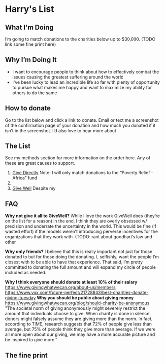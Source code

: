 # Harry's List


## What I'm Doing
I’m going to match donations to the charities below up to $30,000. (TODO link some fine print here) 

## Why I’m Doing It
- I want to encourage people to think about how to effectively combat the issues causing the greatest suffering around the world
- I've been lucky to lead an incredible life so far with plenty of opportunity to pursue what makes me happy and want to maximize my ability for others to do the same

## How to donate
Go to the list below and click a link to donate. Email or text me a screenshot of the confirmation page of your donation and how much you donated if it isn’t in the screenshot. I’d also love to hear more about  

## The List 
See my methods section for more information on the order here. Any of these are great causes to support. 
1. [Give Directly](givedirectly.org) Note: I will only match donations to the “Poverty Relief - Africa” fund  
2. 
3. [Give Well](givewell.org) Despite my 

## FAQ

**Why not give it all to GiveWell?**
While I love the work GiveWell does (they’re on the list for a reason) in the end, I think they are overly obsessed w/ precision and underrate the uncertainty in the world. This would be fine (if wasted effort) if the models weren’t introducing perverse incentives for the organizations that they work with. (TODO: rant about goodhart’s law and other 

**Why only friends?**
I believe that this is really important not just for those donated to but for those doing the donating. I, selfishly, want the people I’m closest with to be able to have that experience. That said, I’m pretty committed to donating the full amount and will expand my circle of people included as needed. 

**Why I think everyone should donate at least 10% of their salary**  
https://www.givingwhatwecan.org/about-us/members
https://www.vox.com/future-perfect/21728843/best-charities-donate-giving-tuesday
**Why you should be public about giving money**  
https://www.givingwhatwecan.org/blog/should-charity-be-anonymous
"The societal norm of giving anonymously might severely restrict the amount that individuals choose to give. When charity is done in silence, donors might falsely assume they are giving more than the norm. In fact, according to TIME, research suggests that 72% of people give less than average, but 75% of people think they give more than average. If we were all more open about our giving, we may have a more accurate picture and be inspired to give more."
## The fine print 
